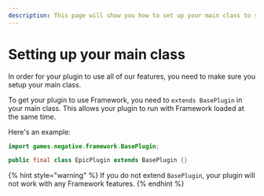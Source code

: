 ```yaml
---
description: This page will show you how to set up your main class to support Framework
---
```


# Setting up your main class

In order for your plugin to use all of our features, you need to make sure you setup your main class.&#x20;

To get your plugin to use Framework, you need to `extends BasePlugin` in your main class. This allows your plugin to run with Framework loaded at the same time.&#x20;

Here's an example:

```java
import games.negative.framework.BasePlugin;

public final class EpicPlugin extends BasePlugin {} 
```

{% hint style="warning" %}
If you do not extend `BasePlugin`, your plugin will not work with any Framework features.&#x20;
{% endhint %}
